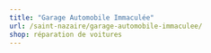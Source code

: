 ```yaml
---
title: "Garage Automobile Immaculée"
url: /saint-nazaire/garage-automobile-immaculee/
shop: réparation de voitures
---
```

